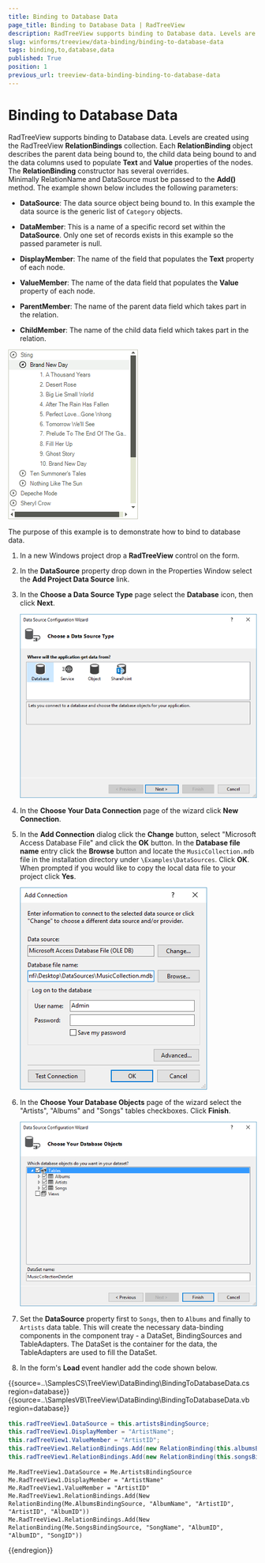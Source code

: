 ```yaml
---
title: Binding to Database Data
page_title: Binding to Database Data | RadTreeView
description: RadTreeView supports binding to Database data. Levels are created using the RadTreeView RelationBindings collection.
slug: winforms/treeview/data-binding/binding-to-database-data
tags: binding,to,database,data
published: True
position: 1
previous_url: treeview-data-binding-binding-to-database-data
---
```


# Binding to Database Data

RadTreeView supports binding to Database data. Levels are created using the RadTreeView __RelationBindings__ collection. Each __RelationBinding__ object describes the parent data being bound to, the child data being bound to and the data columns used to populate __Text__ and __Value__ properties of the nodes. The __RelationBinding__ constructor has several overrides. Minimally RelationName and DataSource must be passed to the __Add()__ method. The example shown below includes the following parameters:
      

* __DataSource__: The data source object being bound to. In this example the data source is the generic list of `Category` objects.
          

* __DataMember__: This is a name of a specific record set within the __DataSource__. Only one set of records exists in this example so the passed parameter is null.
          

* __DisplayMember__: The name of the field that populates the __Text__ property of each node. 
          

* __ValueMember__: The name of the data field that populates the __Value__ property of each node.
          

* __ParentMember__: The name of the parent data field which takes part in the relation.
          

* __ChildMember__: The name of the child data field which takes part in the relation.
          

![treeview-data-binding-binding-to-database-data 001](images/treeview-data-binding-binding-to-database-data001.png)

The purpose of this example is to demonstrate how to bind to database data.

1. In a new Windows project drop a __RadTreeView__ control on the form.

1. In the __DataSource__ property drop down in the Properties Window select the __Add Project Data Source__ link.

1. In the __Choose a Data Source Type__ page select the __Database__ icon, then click __Next__.

    ![treeview-data-binding-binding-to-database-data 002](images/treeview-data-binding-binding-to-database-data002.png)

1. In the __Choose Your Data Connection__ page of the wizard click __New Connection__.

1. In the __Add Connection__ dialog click the __Change__ button, select "Microsoft Access Database File" and click the __OK__ button. In the __Database file name__ entry click the __Browse__ button and locate the `MusicCollection.mdb` file in the installation directory under `\Examples\DataSources`. Click __OK__. When prompted if you would like to copy the local data file to your project click __Yes__.

    ![treeview-data-binding-binding-to-database-data 003](images/treeview-data-binding-binding-to-database-data003.png)

1. In the __Choose Your Database Objects__ page of the wizard select the "Artists", "Albums" and "Songs" tables checkboxes. Click __Finish__.

    ![treeview-data-binding-binding-to-database-data 004](images/treeview-data-binding-binding-to-database-data004.png)

1. Set the __DataSource__ property first to `Songs`, then to `Albums` and finally to `Artists` data table. This will create the necessary data-binding components in the component tray - a DataSet, BindingSources and TableAdapters. The DataSet is the container for the data, the TableAdapters are used to fill the DataSet.

1. In the form's __Load__ event handler add the code shown below.

{{source=..\SamplesCS\TreeView\DataBinding\BindingToDatabaseData.cs region=database}} 
{{source=..\SamplesVB\TreeView\DataBinding\BindingToDatabaseData.vb region=database}} 

````C#
this.radTreeView1.DataSource = this.artistsBindingSource;
this.radTreeView1.DisplayMember = "ArtistName";
this.radTreeView1.ValueMember = "ArtistID";
this.radTreeView1.RelationBindings.Add(new RelationBinding(this.albumsBindingSource, "AlbumName", "ArtistID", "ArtistID", "AlbumID"));
this.radTreeView1.RelationBindings.Add(new RelationBinding(this.songsBindingSource, "SongName", "AlbumID", "AlbumID", "SongID"));

````
````VB.NET
Me.RadTreeView1.DataSource = Me.ArtistsBindingSource
Me.RadTreeView1.DisplayMember = "ArtistName"
Me.RadTreeView1.ValueMember = "ArtistID"
Me.RadTreeView1.RelationBindings.Add(New RelationBinding(Me.AlbumsBindingSource, "AlbumName", "ArtistID", "ArtistID", "AlbumID"))
Me.RadTreeView1.RelationBindings.Add(New RelationBinding(Me.SongsBindingSource, "SongName", "AlbumID", "AlbumID", "SongID"))

````

{{endregion}}

